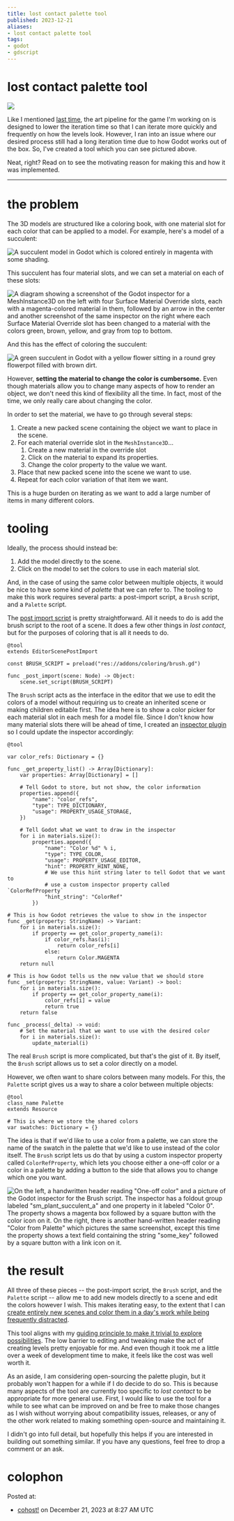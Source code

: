 ```yaml
---
title: lost contact palette tool
published: 2023-12-21
aliases:
- lost contact palette tool
tags:
- godot
- gdscript
---
```


# lost contact palette tool

![](20231221-example.gif)

Like I mentioned [last time](20231128.md), the art pipeline for the game I'm working on is designed to lower the iteration time so that I can iterate more quickly and frequently on how the levels look. However, I ran into an issue where our desired process still had a long iteration time due to how Godot works out of the box. So, I've created a tool which you can see pictured above.

Neat, right? Read on to see the motivating reason for making this and how it was implemented.

---

# the problem

The 3D models are structured like a coloring book, with one material slot for each color that can be applied to a model. For example, here's a model of a succulent:

![A succulent model in Godot which is colored entirely in magenta with some shading.](20231221-uncolored.png)

This succulent has four material slots, and we can set a material on each of these slots:

![A diagram showing a screenshot of the Godot inspector for a `MeshInstance3D` on the left with four Surface Material Override slots, each with a magenta-colored material in them, followed by an arrow in the center and another screenshot of the same inspector on the right where each Surface Material Override slot has been changed to a material with the colors green, brown, yellow, and gray from top to bottom.](20231221-overrides.png)

And this has the effect of coloring the succulent:

![A green succulent in Godot with a yellow flower sitting in a round grey flowerpot filled with brown dirt.](20231221-colored.png)

However, **setting the material to change the color is cumbersome.** Even though materials allow you to change many aspects of how to render an object, we don't need this kind of flexibility all the time. In fact, most of the time, we only really care about changing the color.

In order to set the material, we have to go through several steps:

1. Create a new packed scene containing the object we want to place in the scene.
2. For each material override slot in the `MeshInstance3D`...
	1. Create a new material in the override slot
	2. Click on the material to expand its properties.
	3. Change the color property to the value we want.
3. Place that new packed scene into the scene we want to use.
4. Repeat for each color variation of that item we want.

This is a huge burden on iterating as we want to add a large number of items in many different colors.

# tooling

Ideally, the process should instead be:

1. Add the model directly to the scene.
2. Click on the model to set the colors to use in each material slot.

And, in the case of using the same color between multiple objects, it would be nice to have some kind of _palette_ that we can refer to. The tooling to make this work requires several parts: a post-import script, a `Brush` script, and a `Palette` script.

The [post import script](https://docs.godotengine.org/en/4.2/tutorials/assets_pipeline/importing_3d_scenes/import_configuration.html#using-import-scripts-for-automation) is pretty straightforward. All it needs to do is add the brush script to the root of a scene. It does a few other things in _lost contact_, but for the purposes of coloring that is all it needs to do.

```gdscript
@tool
extends EditorScenePostImport

const BRUSH_SCRIPT = preload("res://addons/coloring/brush.gd")

func _post_import(scene: Node) -> Object:
	scene.set_script(BRUSH_SCRIPT)
```

The `Brush` script acts as the interface in the editor that we use to edit the colors of a model without requiring us to create an inherited scene or making children editable first. The idea here is to show a color picker for each material slot in each mesh for a model file. Since I don't know how many material slots there will be ahead of time, I created an [inspector plugin](https://docs.godotengine.org/en/4.2/tutorials/plugins/editor/inspector_plugins.html) so I could update the inspector accordingly:

```gdscript
@tool

var color_refs: Dictionary = {}

func _get_property_list() -> Array[Dictionary]:
	var properties: Array[Dictionary] = []

	# Tell Godot to store, but not show, the color information
	properties.append({
		"name": "color_refs",
		"type": TYPE_DICTIONARY,
		"usage": PROPERTY_USAGE_STORAGE,
	})

	# Tell Godot what we want to draw in the inspector
	for i in materials.size():
		properties.append({
			"name": "Color %d" % i,
			"type": TYPE_COLOR,
			"usage": PROPERTY_USAGE_EDITOR,
			"hint": PROPERTY_HINT_NONE,
			# We use this hint string later to tell Godot that we want to
			# use a custom inspector property called `ColorRefProperty`
			"hint_string": "ColorRef"
		})

# This is how Godot retrieves the value to show in the inspector
func _get(property: StringName) -> Variant:
	for i in materials.size():
		if property == get_color_property_name(i):
			if color_refs.has(i):
				return color_refs[i]
			else:
				return Color.MAGENTA
	return null

# This is how Godot tells us the new value that we should store
func _set(property: StringName, value: Variant) -> bool:
	for i in materials.size():
		if property == get_color_property_name(i):
			color_refs[i] = value
			return true
	return false

func _process(_delta) -> void:
	# Set the material that we want to use with the desired color
	for i in materials.size():
		update_material(i)
```

The real `Brush` script is more complicated, but that's the gist of it. By itself, the `Brush` script allows us to set a color directly on a model.

However, we often want to share colors between many models. For this, the `Palette` script gives us a way to share a color between multiple objects:

```gdscript
@tool
class_name Palette
extends Resource

# This is where we store the shared colors
var swatches: Dictionary = {}
```

The idea is that if we'd like to use a color from a palette, we can store the name of the swatch in the palette that we'd like to use instead of the color itself. The `Brush` script lets us do that by using a custom inspector property called `ColorRefProperty`, which lets you choose either a one-off color or a color in a palette by adding a button to the side that allows you to change which one you want.

![On the left, a handwritten header reading "One-off color" and a picture of the Godot inspector for the Brush script. The inspector has a foldout group labeled "sm_plant_succulent_a" and one property in it labeled "Color 0". The property shows a magenta box followed by a square button with the color icon on it. On the right, there is another hand-written header reading "Color from Palette" which pictures the same screenshot, except this time the property shows a text field containing the string "some_key" followed by a square button with a link icon on it.](20231221-modes.png)

# the result

All three of these pieces -- the post-import script, the `Brush` script, and the `Palette` script -- allow me to add new models directly to a scene and edit the colors however I wish. This makes iterating easy, to the extent that I can [create entirely new scenes and color them in a day's work while being frequently distracted](https://vods.exodrifter.space/2023/12/19/1630).

This tool aligns with my [guiding principle to make it trivial to explore possibilities](20231014.md). The low barrier to editing and tweaking make the act of creating levels pretty enjoyable for me. And even though it took me a little over a week of development time to make, it feels like the cost was well worth it.

As an aside, I am considering open-sourcing the palette plugin, but it probably won't happen for a while if I do decide to do so. This is because many aspects of the tool are currently too specific to _lost contact_ to be appropriate for more general use. First, I would like to use the tool for a while to see what can be improved on and be free to make those changes as I wish without worrying about compatibility issues, releases, or any of the other work related to making something open-source and maintaining it.

I didn't go into full detail, but hopefully this helps if you are interested in building out something similar. If you have any questions, feel free to drop a comment or an ask.

# colophon

Posted at:
- [cohost!](https://cohost.org/exodrifter/post/3936085-lost-contact-palette) on December 21, 2023 at 8:27 AM UTC
